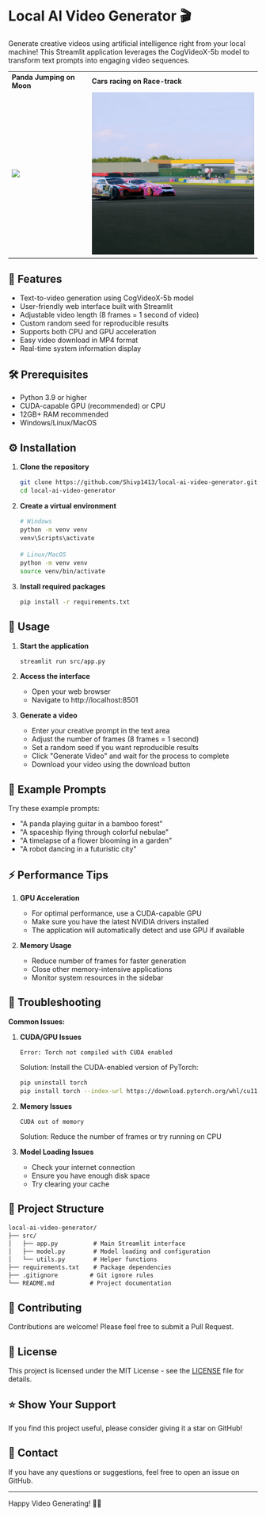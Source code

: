 # Local AI Video Generator 🎬

Generate creative videos using artificial intelligence right from your local machine! This Streamlit application leverages the CogVideoX-5b model to transform text prompts into engaging video sequences.

<table>
  <tr>
    <td><b>Panda Jumping on Moon</b></td>
    <td><b>Cars racing on Race-track </b></td>
  </tr>
  <tr>
    <td><img src="assets/jumping_panda.gif" width="400"/></td>
    <td><img src="assets/3car_racing.gif" width="400"/></td>
  </tr>
</table>

## 🌟 Features

- Text-to-video generation using CogVideoX-5b model
- User-friendly web interface built with Streamlit
- Adjustable video length (8 frames = 1 second of video)
- Custom random seed for reproducible results
- Supports both CPU and GPU acceleration
- Easy video download in MP4 format
- Real-time system information display

## 🛠️ Prerequisites

- Python 3.9 or higher
- CUDA-capable GPU (recommended) or CPU
- 12GB+ RAM recommended
- Windows/Linux/MacOS

## ⚙️ Installation

1. **Clone the repository**
   ```bash
   git clone https://github.com/Shivp1413/local-ai-video-generator.git
   cd local-ai-video-generator
   ```

2. **Create a virtual environment**
   ```bash
   # Windows
   python -m venv venv
   venv\Scripts\activate

   # Linux/MacOS
   python -m venv venv
   source venv/bin/activate
   ```

3. **Install required packages**
   ```bash
   pip install -r requirements.txt
   ```

## 🚀 Usage

1. **Start the application**
   ```bash
   streamlit run src/app.py
   ```

2. **Access the interface**
   - Open your web browser
   - Navigate to http://localhost:8501

3. **Generate a video**
   - Enter your creative prompt in the text area
   - Adjust the number of frames (8 frames = 1 second)
   - Set a random seed if you want reproducible results
   - Click "Generate Video" and wait for the process to complete
   - Download your video using the download button

## 📝 Example Prompts

Try these example prompts:
- "A panda playing guitar in a bamboo forest"
- "A spaceship flying through colorful nebulae"
- "A timelapse of a flower blooming in a garden"
- "A robot dancing in a futuristic city"

## ⚡ Performance Tips

1. **GPU Acceleration**
   - For optimal performance, use a CUDA-capable GPU
   - Make sure you have the latest NVIDIA drivers installed
   - The application will automatically detect and use GPU if available

2. **Memory Usage**
   - Reduce number of frames for faster generation
   - Close other memory-intensive applications
   - Monitor system resources in the sidebar

## 🔧 Troubleshooting

**Common Issues:**

1. **CUDA/GPU Issues**
   ```
   Error: Torch not compiled with CUDA enabled
   ```
   Solution: Install the CUDA-enabled version of PyTorch:
   ```bash
   pip uninstall torch
   pip install torch --index-url https://download.pytorch.org/whl/cu118
   ```

2. **Memory Issues**
   ```
   CUDA out of memory
   ```
   Solution: Reduce the number of frames or try running on CPU

3. **Model Loading Issues**
   - Check your internet connection
   - Ensure you have enough disk space
   - Try clearing your cache

## 📁 Project Structure

```
local-ai-video-generator/
├── src/
│   ├── app.py          # Main Streamlit interface
│   ├── model.py        # Model loading and configuration
│   └── utils.py        # Helper functions
├── requirements.txt    # Package dependencies
├── .gitignore         # Git ignore rules
└── README.md          # Project documentation
```

## 🤝 Contributing

Contributions are welcome! Please feel free to submit a Pull Request.

## 📄 License

This project is licensed under the MIT License - see the [LICENSE](LICENSE) file for details.

## ⭐ Show Your Support

If you find this project useful, please consider giving it a star on GitHub!

## 📧 Contact

If you have any questions or suggestions, feel free to open an issue on GitHub.

---
Happy Video Generating! 🎥✨